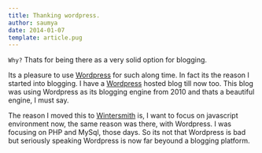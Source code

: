```yaml
---
title: Thanking wordpress.
author: saumya
date: 2014-01-07
template: article.pug
---
```



`Why?` Thats for being there as a very solid option for blogging.

<span class="more">

Its a pleasure to use [Wordpress][1] for such along time. In fact its the reason I started into blogging. I have a [Wordpress][2] hosted blog till now too. 
This blog was using Wordpress as its blogging engine from 2010 and thats a beautiful engine, I must say.

The reason I moved this to [Wintersmith][3] is, I want to focus on javascript environment now, the same reason was there, with Wordpress. 
I was focusing on PHP and MySql, those days. So its not that Wordpress is bad but seriously speaking Wordpress is now far beyound a blogging platform.


[1]: http://wordpress.org
[2]: http://saumyaray.wordpress.com/
[3]: https://github.com/jnordberg/wintersmith